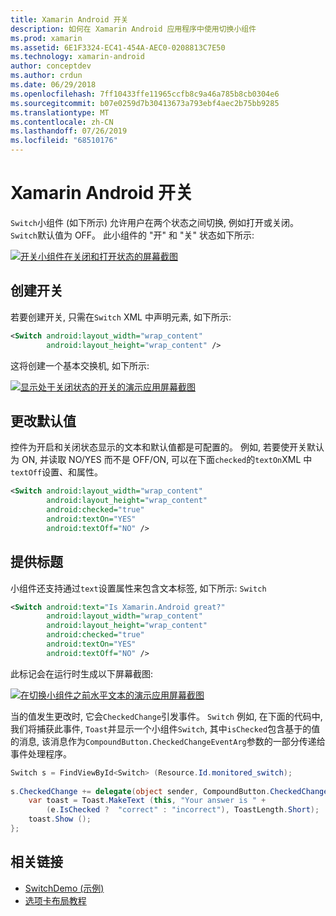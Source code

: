 ```yaml
---
title: Xamarin Android 开关
description: 如何在 Xamarin Android 应用程序中使用切换小组件
ms.prod: xamarin
ms.assetid: 6E1F3324-EC41-454A-AEC0-0208813C7E50
ms.technology: xamarin-android
author: conceptdev
ms.author: crdun
ms.date: 06/29/2018
ms.openlocfilehash: 7ff10433ffe11965ccfb8c9a46a785b8cb0304e6
ms.sourcegitcommit: b07e0259d7b30413673a793ebf4aec2b75bb9285
ms.translationtype: MT
ms.contentlocale: zh-CN
ms.lasthandoff: 07/26/2019
ms.locfileid: "68510176"
---
```

# <a name="xamarinandroid-switch"></a>Xamarin Android 开关

`Switch`小组件 (如下所示) 允许用户在两个状态之间切换, 例如打开或关闭。 `Switch`默认值为 OFF。 此小组件的 "开" 和 "关" 状态如下所示:

[![开关小组件在关闭和打开状态的屏幕截图](switch-images/16-switch-onoff.png)](switch-images/16-switch-onoff.png#lightbox)

## <a name="creating-a-switch"></a>创建开关

若要创建开关, 只需在`Switch` XML 中声明元素, 如下所示:

```xml
<Switch android:layout_width="wrap_content"
        android:layout_height="wrap_content" />
```

这将创建一个基本交换机, 如下所示:

[![显示处于关闭状态的开关的演示应用屏幕截图](switch-images/07-switch.png)](switch-images/07-switch.png#lightbox)

## <a name="changing-default-values"></a>更改默认值

控件为开启和关闭状态显示的文本和默认值都是可配置的。 例如, 若要使开关默认为 ON, 并读取 NO/YES 而不是 OFF/ON, 可以在下面`checked`的`textOn`XML 中`textOff`设置、和属性。

```xml
<Switch android:layout_width="wrap_content"
        android:layout_height="wrap_content"
        android:checked="true"
        android:textOn="YES"
        android:textOff="NO" />
```



## <a name="providing-a-title"></a>提供标题

小组件还支持通过`text`设置属性来包含文本标签, 如下所示: `Switch`

```xml
<Switch android:text="Is Xamarin.Android great?"
        android:layout_width="wrap_content"
        android:layout_height="wrap_content"
        android:checked="true"
        android:textOn="YES"
        android:textOff="NO" />
```

此标记会在运行时生成以下屏幕截图:

[![在切换小组件之前水平文本的演示应用屏幕截图](switch-images/08-switch.png)](switch-images/08-switch.png#lightbox)

当的值发生更改时, 它会`CheckedChange`引发事件。 `Switch`
例如, 在下面的代码中, 我们将捕获此事件, `Toast`并显示一个小组件`Switch`, 其中`isChecked`包含基于的值的消息, 该消息作为`CompoundButton.CheckedChangeEventArg`参数的一部分传递给事件处理程序。

```csharp
Switch s = FindViewById<Switch> (Resource.Id.monitored_switch);
           
s.CheckedChange += delegate(object sender, CompoundButton.CheckedChangeEventArgs e) {
    var toast = Toast.MakeText (this, "Your answer is " +
        (e.IsChecked ?  "correct" : "incorrect"), ToastLength.Short);
    toast.Show ();
};
```


## <a name="related-links"></a>相关链接

- [SwitchDemo (示例)](https://developer.xamarin.com/samples/monodroid/SwitchDemo/)
- [选项卡布局教程](~/android/user-interface/layouts/tab-layout/index.md)
